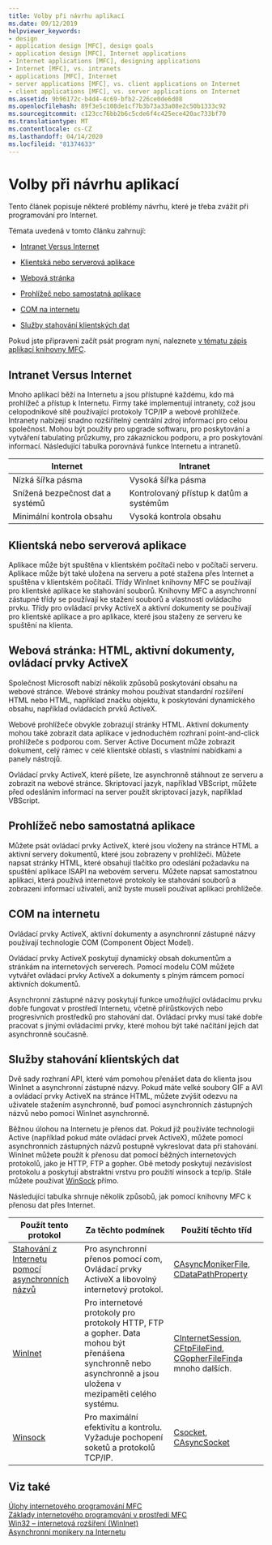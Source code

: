 ```yaml
---
title: Volby při návrhu aplikací
ms.date: 09/12/2019
helpviewer_keywords:
- design
- application design [MFC], design goals
- application design [MFC], Internet applications
- Internet applications [MFC], designing applications
- Internet [MFC], vs. intranets
- applications [MFC], Internet
- server applications [MFC], vs. client applications on Internet
- client applications [MFC], vs. server applications on Internet
ms.assetid: 9b96172c-b4d4-4c69-bfb2-226ce0de6d08
ms.openlocfilehash: 89f3e5c108de1cf7b3b73a33a08e2c50b1333c92
ms.sourcegitcommit: c123cc76bb2b6c5cde6f4c425ece420ac733bf70
ms.translationtype: MT
ms.contentlocale: cs-CZ
ms.lasthandoff: 04/14/2020
ms.locfileid: "81374633"
---
```

# <a name="application-design-choices"></a>Volby při návrhu aplikací

Tento článek popisuje některé problémy návrhu, které je třeba zvážit při programování pro Internet.

Témata uvedená v tomto článku zahrnují:

- [Intranet Versus Internet](#_core_intranet_versus_internet)

- [Klientská nebo serverová aplikace](#_core_client_or_server_application)

- [Webová stránka](#_core_the_web_page)

- [Prohlížeč nebo samostatná aplikace](#_core_browser_or_standalone)

- [COM na internetu](#_core_com_on_the_internet)

- [Služby stahování klientských dat](#_core_client_data_download_services)

Pokud jste připraveni začít psát program nyní, naleznete [v tématu zápis aplikací knihovny MFC](../mfc/writing-mfc-applications.md).

## <a name="intranet-versus-internet"></a><a name="_core_intranet_versus_internet"></a>Intranet Versus Internet

Mnoho aplikací běží na Internetu a jsou přístupné každému, kdo má prohlížeč a přístup k Internetu. Firmy také implementují intranety, což jsou celopodnikové sítě používající protokoly TCP/IP a webové prohlížeče. Intranety nabízejí snadno rozšiřitelný centrální zdroj informací pro celou společnost. Mohou být použity pro upgrade softwaru, pro poskytování a vytváření tabulating průzkumy, pro zákaznickou podporu, a pro poskytování informací. Následující tabulka porovnává funkce Internetu a intranetů.

|Internet|Intranet|
|--------------|--------------|
|Nízká šířka pásma|Vysoká šířka pásma|
|Snížená bezpečnost dat a systémů|Kontrolovaný přístup k datům a systémům|
|Minimální kontrola obsahu|Vysoká kontrola obsahu|

## <a name="client-or-server-application"></a><a name="_core_client_or_server_application"></a>Klientská nebo serverová aplikace

Aplikace může být spuštěna v klientském počítači nebo v počítači serveru. Aplikace může být také uložena na serveru a poté stažena přes Internet a spuštěna v klientském počítači. Třídy WinInet knihovny MFC se používají pro klientské aplikace ke stahování souborů. Knihovny MFC a asynchronní zástupné třídy se používají ke stažení souborů a vlastností ovládacího prvku. Třídy pro ovládací prvky ActiveX a aktivní dokumenty se používají pro klientské aplikace a pro aplikace, které jsou staženy ze serveru ke spuštění na klienta.

## <a name="the-web-page-html-active-documents-activex-controls"></a><a name="_core_the_web_page"></a>Webová stránka: HTML, aktivní dokumenty, ovládací prvky ActiveX

Společnost Microsoft nabízí několik způsobů poskytování obsahu na webové stránce. Webové stránky mohou používat standardní rozšíření HTML nebo HTML, například značku objektu, k poskytování dynamického obsahu, například ovládacích prvků ActiveX.

Webové prohlížeče obvykle zobrazují stránky HTML. Aktivní dokumenty mohou také zobrazit data aplikace v jednoduchém rozhraní point-and-click prohlížeče s podporou com. Server Active Document může zobrazit dokument, celý rámec v celé klientské oblasti, s vlastními nabídkami a panely nástrojů.

Ovládací prvky ActiveX, které píšete, lze asynchronně stáhnout ze serveru a zobrazit na webové stránce. Skriptovací jazyk, například VBScript, můžete před odesláním informací na server použít skriptovací jazyk, například VBScript.

## <a name="browser-or-stand-alone-application"></a><a name="_core_browser_or_standalone"></a>Prohlížeč nebo samostatná aplikace

Můžete psát ovládací prvky ActiveX, které jsou vloženy na stránce HTML a aktivní servery dokumentů, které jsou zobrazeny v prohlížeči. Můžete napsat stránky HTML, které obsahují tlačítko pro odeslání požadavku na spuštění aplikace ISAPI na webovém serveru. Můžete napsat samostatnou aplikaci, která používá internetové protokoly ke stahování souborů a zobrazení informací uživateli, aniž byste museli používat aplikaci prohlížeče.

## <a name="com-on-the-internet"></a><a name="_core_com_on_the_internet"></a>COM na internetu

Ovládací prvky ActiveX, aktivní dokumenty a asynchronní zástupné názvy používají technologie COM (Component Object Model).

Ovládací prvky ActiveX poskytují dynamický obsah dokumentům a stránkám na internetových serverech. Pomocí modelu COM můžete vytvářet ovládací prvky ActiveX a dokumenty s plným rámcem pomocí aktivních dokumentů.

Asynchronní zástupné názvy poskytují funkce umožňující ovládacímu prvku dobře fungovat v prostředí Internetu, včetně přírůstkových nebo progresivních prostředků pro stahování dat. Ovládací prvky musí také dobře pracovat s jinými ovládacími prvky, které mohou být také načítání jejich dat asynchronně současně.

## <a name="client-data-download-services"></a><a name="_core_client_data_download_services"></a>Služby stahování klientských dat

Dvě sady rozhraní API, které vám pomohou přenášet data do klienta jsou WinInet a asynchronní zástupné názvy. Pokud máte velké soubory GIF a AVI a ovládací prvky ActiveX na stránce HTML, můžete zvýšit odezvu na uživatele stažením asynchronně, buď pomocí asynchronních zástupných názvů nebo pomocí WinInet asynchronně.

Běžnou úlohou na Internetu je přenos dat. Pokud již používáte technologii Active (například pokud máte ovládací prvek ActiveX), můžete pomocí asynchronních zástupných názvů postupně vykreslovat data při stahování. WinInet můžete použít k přenosu dat pomocí běžných internetových protokolů, jako je HTTP, FTP a gopher. Obě metody poskytují nezávislost protokolu a poskytují abstraktní vrstvu pro použití winsock a tcp/ip. Stále můžete používat [WinSock](../mfc/windows-sockets-in-mfc.md) přímo.

Následující tabulka shrnuje několik způsobů, jak pomocí knihovny MFC k přenosu dat přes Internet.

|Použít tento protokol|Za těchto podmínek|Použití těchto tříd|
|-----------------------|----------------------------|-------------------------|
|[Stahování z Internetu pomocí asynchronních názvů](../mfc/asynchronous-monikers-on-the-internet.md)|Pro asynchronní přenos pomocí com, Ovládací prvky ActiveX a libovolný internetový protokol.|[CAsyncMonikerFile](../mfc/reference/casyncmonikerfile-class.md), [CDataPathProperty](../mfc/reference/cdatapathproperty-class.md)|
|[WinInet](../mfc/win32-internet-extensions-wininet.md)|Pro internetové protokoly pro protokoly HTTP, FTP a gopher. Data mohou být přenášena synchronně nebo asynchronně a jsou uložena v mezipaměti celého systému.|[CInternetSession](../mfc/reference/cinternetsession-class.md), [CFtpFileFind](../mfc/reference/cftpfilefind-class.md), [CGopherFileFind](../mfc/reference/cgopherfilefind-class.md)a mnoho dalších.|
|[Winsock](../mfc/windows-sockets-in-mfc.md)|Pro maximální efektivitu a kontrolu. Vyžaduje pochopení soketů a protokolů TCP/IP.|[Csocket](../mfc/reference/csocket-class.md), [CAsyncSocket](../mfc/reference/casyncsocket-class.md)|

## <a name="see-also"></a>Viz také

[Úlohy internetového programování MFC](../mfc/mfc-internet-programming-tasks.md)<br/>
[Základy internetového programování v prostředí MFC](../mfc/mfc-internet-programming-basics.md)<br/>
[Win32 – internetová rozšíření (WinInet)](../mfc/win32-internet-extensions-wininet.md)<br/>
[Asynchronní monikery na Internetu](../mfc/asynchronous-monikers-on-the-internet.md)
